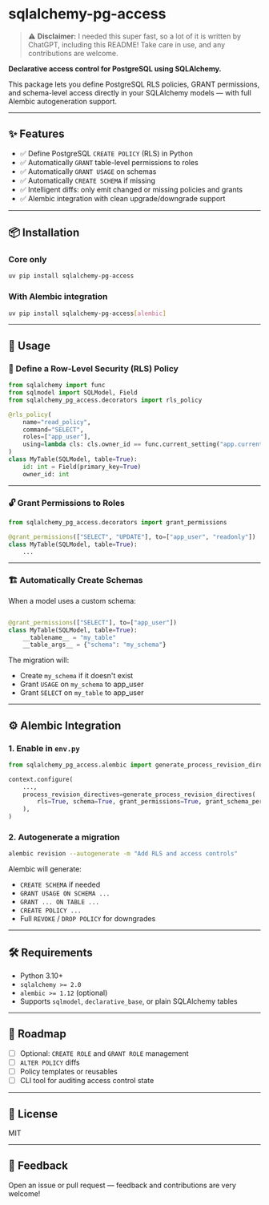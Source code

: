 # sqlalchemy-pg-access

> ⚠️ **Disclaimer:** I needed this super fast, so a lot of it is written by ChatGPT, including this README! Take care in use, and any contributions are welcome.

**Declarative access control for PostgreSQL using SQLAlchemy.**

This package lets you define PostgreSQL RLS policies, GRANT permissions, and schema-level access directly in your SQLAlchemy models — with full Alembic autogeneration support.

---

## ✨ Features

- ✅ Define PostgreSQL `CREATE POLICY` (RLS) in Python
- ✅ Automatically `GRANT` table-level permissions to roles
- ✅ Automatically `GRANT USAGE` on schemas
- ✅ Automatically `CREATE SCHEMA` if missing
- ✅ Intelligent diffs: only emit changed or missing policies and grants
- ✅ Alembic integration with clean upgrade/downgrade support

---

## 📦 Installation

### Core only

```bash
uv pip install sqlalchemy-pg-access
```

### With Alembic integration

```bash
uv pip install sqlalchemy-pg-access[alembic]
```

---

## 🧱 Usage

### 🔐 Define a Row-Level Security (RLS) Policy

```python
from sqlalchemy import func
from sqlmodel import SQLModel, Field
from sqlalchemy_pg_access.decorators import rls_policy

@rls_policy(
    name="read_policy",
    command="SELECT",
    roles=["app_user"],
    using=lambda cls: cls.owner_id == func.current_setting("app.current_user_id").cast(int)
)
class MyTable(SQLModel, table=True):
    id: int = Field(primary_key=True)
    owner_id: int
```

---

### 🔓 Grant Permissions to Roles

```python
from sqlalchemy_pg_access.decorators import grant_permissions

@grant_permissions(["SELECT", "UPDATE"], to=["app_user", "readonly"])
class MyTable(SQLModel, table=True):
    ...
```

---

### 🏗️ Automatically Create Schemas

When a model uses a custom schema:

```python

@grant_permissions(["SELECT"], to=["app_user"])
class MyTable(SQLModel, table=True):
    __tablename__ = "my_table"
    __table_args__ = {"schema": "my_schema"}
```

The migration will:

- Create `my_schema` if it doesn't exist
- Grant `USAGE` on `my_schema` to app_user
- Grant `SELECT` on `my_table` to app_user

---

## ⚙️ Alembic Integration

### 1. Enable in `env.py`

```python
from sqlalchemy_pg_access.alembic import generate_process_revision_directives

context.configure(
    ...,
    process_revision_directives=generate_process_revision_directives(
        rls=True, schema=True, grant_permissions=True, grant_schema_permissions=True
    ),
)
```

### 2. Autogenerate a migration

```bash
alembic revision --autogenerate -m "Add RLS and access controls"
```

Alembic will generate:

- `CREATE SCHEMA` if needed
- `GRANT USAGE ON SCHEMA ...`
- `GRANT ... ON TABLE ...`
- `CREATE POLICY ...`
- Full `REVOKE` / `DROP POLICY` for downgrades

---

## 🛠 Requirements

- Python 3.10+
- `sqlalchemy >= 2.0`
- `alembic >= 1.12` (optional)
- Supports `sqlmodel`, `declarative_base`, or plain SQLAlchemy tables

---

## 🧪 Roadmap

- [ ] Optional: `CREATE ROLE` and `GRANT ROLE` management
- [ ] `ALTER POLICY` diffs
- [ ] Policy templates or reusables
- [ ] CLI tool for auditing access control state

---

## 📄 License

MIT

---

## 💬 Feedback

Open an issue or pull request — feedback and contributions are very welcome!
